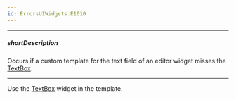 ```yaml
---
id: ErrorsUIWidgets.E1010
---
```

---
##### shortDescription
Occurs if a custom template for the text field of an editor widget misses the [TextBox](/api-reference/10%20UI%20Widgets/dxTextBox '/Documentation/ApiReference/UI_Widgets/dxTextBox/').

---
Use the [TextBox](/api-reference/10%20UI%20Widgets/dxTextBox '/Documentation/ApiReference/UI_Widgets/dxTextBox/') widget in the template.